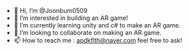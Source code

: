 - 👋 Hi, I’m @Joonbum0509
- 👀 I’m interested in building an AR game!
- 🌱 I’m currently learning unity and c# to make an AR game.
- 💞️ I’m looking to collaborate on making an AR game.
- 📫 How to reach me : apdkflth@naver.com feel free to ask!

<!---
Joonbum0509/Joonbum0509 is a ✨ special ✨ repository because its `README.md` (this file) appears on your GitHub profile.
You can click the Preview link to take a look at your changes.
--->
